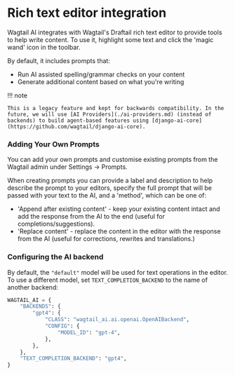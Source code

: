 # Rich text editor integration

Wagtail AI integrates with Wagtail's Draftail rich text editor to provide tools to help write content. To use it, highlight some text and click the 'magic wand' icon in the toolbar.

By default, it includes prompts that:

* Run AI assisted spelling/grammar checks on your content
* Generate additional content based on what you're writing

!!! note

    This is a legacy feature and kept for backwards compatibility. In the future, we will use [AI Providers](./ai-providers.md) (instead of backends) to build agent-based features using [django-ai-core](https://github.com/wagtail/django-ai-core).

### Adding Your Own Prompts

You can add your own prompts and customise existing prompts from the Wagtail admin under Settings -> Prompts.

When creating prompts you can provide a label and description to help describe the prompt to your editors, specify the full prompt that will be passed with your text to the AI, and a 'method', which can be one of:

- 'Append after existing content' - keep your existing content intact and add the response from the AI to the end (useful for completions/suggestions).
- 'Replace content' - replace the content in the editor with the response from the AI (useful for corrections, rewrites and translations.)

### Configuring the AI backend

By default, the `"default"` model will be used for text operations in the editor. To use a different model, set `TEXT_COMPLETION_BACKEND` to the name of another backend:

```python
WAGTAIL_AI = {
    "BACKENDS": {
        "gpt4": {
            "CLASS": "wagtail_ai.ai.openai.OpenAIBackend",
            "CONFIG": {
                "MODEL_ID": "gpt-4",
            },
        },
    },
    "TEXT_COMPLETION_BACKEND": "gpt4",
}
```
